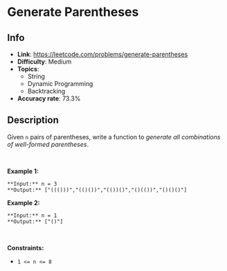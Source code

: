 # Generate Parentheses

## Info  
- **Link**: https://leetcode.com/problems/generate-parentheses
- **Difficulty**: Medium  
- **Topics**:   
    - String
    - Dynamic Programming
    - Backtracking
- **Accuracy rate**: 73.3%  

## Description  
    
Given `n` pairs of parentheses, write a function to *generate all combinations of well-formed parentheses*.


 


**Example 1:**



```
**Input:** n = 3
**Output:** ["((()))","(()())","(())()","()(())","()()()"]

```
**Example 2:**



```
**Input:** n = 1
**Output:** ["()"]

```

 


**Constraints:**


* `1 <= n <= 8`


  
    